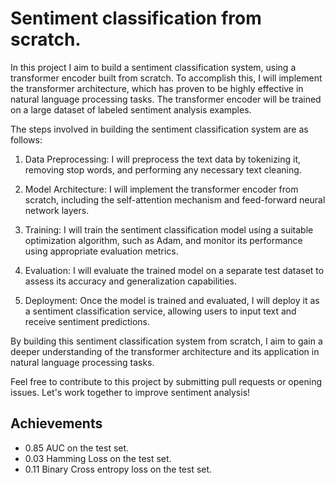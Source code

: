 # Sentiment classification from scratch.

In this project I aim to build a sentiment classification system, using a transformer encoder built from scratch.
To accomplish this, I will implement the transformer architecture, which has proven to be highly effective in natural language processing tasks. The transformer encoder will be trained on a large dataset of labeled sentiment analysis examples.

The steps involved in building the sentiment classification system are as follows:

1. Data Preprocessing: I will preprocess the text data by tokenizing it, removing stop words, and performing any necessary text cleaning.

2. Model Architecture: I will implement the transformer encoder from scratch, including the self-attention mechanism and feed-forward neural network layers.

3. Training: I will train the sentiment classification model using a suitable optimization algorithm, such as Adam, and monitor its performance using appropriate evaluation metrics.

4. Evaluation: I will evaluate the trained model on a separate test dataset to assess its accuracy and generalization capabilities.

5. Deployment: Once the model is trained and evaluated, I will deploy it as a sentiment classification service, allowing users to input text and receive sentiment predictions.

By building this sentiment classification system from scratch, I aim to gain a deeper understanding of the transformer architecture and its application in natural language processing tasks.

Feel free to contribute to this project by submitting pull requests or opening issues. Let's work together to improve sentiment analysis!

## Achievements

* 0.85 AUC on the test set.
* 0.03 Hamming Loss on the test set.
* 0.11 Binary Cross entropy loss on the test set.
